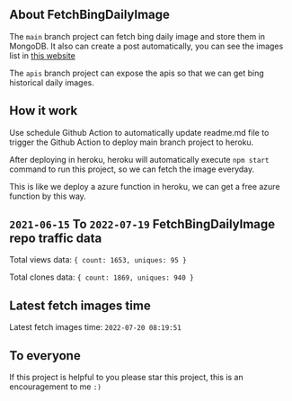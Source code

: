 ## About FetchBingDailyImage

The `main` branch project can fetch bing daily image and store them in MongoDB.
It also can create a post automatically, you can see the images list in [this website](https://oursalbum.netlify.app)

The `apis` branch project can expose the apis so that we can get bing historical daily images.

## How it work

Use schedule Github Action to automatically update readme.md file to trigger the Github Action to deploy main branch project to heroku.

After deploying in heroku, heroku will automatically execute `npm start` command to run this project, so we can fetch the image everyday.

This is like we deploy a azure function in heroku, we can get a free azure function by this way.

## `2021-06-15` To `2022-07-19` FetchBingDailyImage repo traffic data

Total views data: `{ count: 1653, uniques: 95 }`

Total clones data: `{ count: 1869, uniques: 940 }`

## Latest fetch images time

Latest fetch images time: `2022-07-20 08:19:51`

## To everyone

If this project is helpful to you please star this project, this is an encouragement to me `:)`



